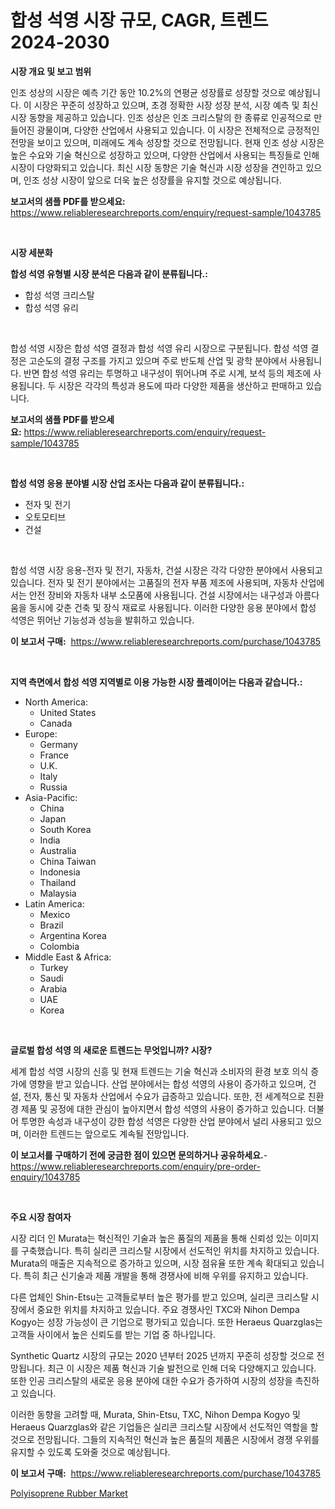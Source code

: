 <p><h1>합성 석영 시장 규모, CAGR, 트렌드 2024-2030</h1></p><p><strong>시장 개요 및 보고 범위</strong></p>
<p><p>인조 성상의 시장은 예측 기간 동안 10.2%의 연평균 성장률로 성장할 것으로 예상됩니다. 이 시장은 꾸준히 성장하고 있으며, 초경 정확한 시장 성장 분석, 시장 예측 및 최신 시장 동향을 제공하고 있습니다. 인조 성상은 인조 크리스탈의 한 종류로 인공적으로 만들어진 광물이며, 다양한 산업에서 사용되고 있습니다. 이 시장은 전체적으로 긍정적인 전망을 보이고 있으며, 미래에도 계속 성장할 것으로 전망됩니다. 현재 인조 성상 시장은 높은 수요와 기술 혁신으로 성장하고 있으며, 다양한 산업에서 사용되는 특징들로 인해 시장이 다양화되고 있습니다. 최신 시장 동향은 기술 혁신과 시장 성장을 견인하고 있으며, 인조 성상 시장이 앞으로 더욱 높은 성장률을 유지할 것으로 예상됩니다.</p></p>
<p><strong>보고서의 샘플 PDF를 받으세요:</strong> <a href="https://www.reliableresearchreports.com/enquiry/request-sample/1043785">https://www.reliableresearchreports.com/enquiry/request-sample/1043785</a></p>
<p>&nbsp;</p>
<p><strong>시장 세분화</strong></p>
<p><strong>합성 석영 유형별 시장 분석은 다음과 같이 분류됩니다.:</strong></p>
<p><ul><li>합성 석영 크리스탈</li><li>합성 석영 유리</li></ul></p>
<p>&nbsp;</p>
<p><p>합성 석영 시장은 합성 석영 결정과 합성 석영 유리 시장으로 구분됩니다. 합성 석영 결정은 고순도의 결정 구조를 가지고 있으며 주로 반도체 산업 및 광학 분야에서 사용됩니다. 반면 합성 석영 유리는 투명하고 내구성이 뛰어나며 주로 시계, 보석 등의 제조에 사용됩니다. 두 시장은 각각의 특성과 용도에 따라 다양한 제품을 생산하고 판매하고 있습니다.</p></p>
<p><strong>보고서의 샘플 PDF를 받으세요:</strong>&nbsp;<a href="https://www.reliableresearchreports.com/enquiry/request-sample/1043785">https://www.reliableresearchreports.com/enquiry/request-sample/1043785</a></p>
<p>&nbsp;</p>
<p><strong> 합성 석영 응용 분야별 시장 산업 조사는 다음과 같이 분류됩니다.:</strong></p>
<p><ul><li>전자 및 전기</li><li>오토모티브</li><li>건설</li></ul></p>
<p>&nbsp;</p>
<p><p>합성 석영 시장 응용-전자 및 전기, 자동차, 건설 시장은 각각 다양한 분야에서 사용되고 있습니다. 전자 및 전기 분야에서는 고품질의 전자 부품 제조에 사용되며, 자동차 산업에서는 안전 장비와 자동차 내부 소모품에 사용됩니다. 건설 시장에서는 내구성과 아름다움을 동시에 갖춘 건축 및 장식 재료로 사용됩니다. 이러한 다양한 응용 분야에서 합성 석영은 뛰어난 기능성과 성능을 발휘하고 있습니다.</p></p>
<p><strong>이 보고서 구매:</strong>&nbsp; <a href="https://www.reliableresearchreports.com/purchase/1043785">https://www.reliableresearchreports.com/purchase/1043785</a></p>
<p>&nbsp;</p>
<p><strong>지역 측면에서 합성 석영 지역별로 이용 가능한 시장 플레이어는 다음과 같습니다.:</strong></p>
<p><ul>
    <li>
        North America:
        <ul>
            <li>United States</li>
            <li>Canada</li>
        </ul>
    </li>
    <li>
        Europe:
        <ul>
            <li>Germany</li>
            <li>France</li>
            <li>U.K.</li>
            <li>Italy</li>
            <li>Russia</li>
        </ul>
    </li>
    <li>
        Asia-Pacific:
        <ul>
            <li>China</li>
            <li>Japan</li>
            <li>South Korea</li>
            <li>India</li>
            <li>Australia</li>
            <li>China Taiwan</li>
            <li>Indonesia</li>
            <li>Thailand</li>
            <li>Malaysia</li>
        </ul>
    </li>
    <li>
        Latin America:
        <ul>
            <li>Mexico</li>
            <li>Brazil</li>
            <li>Argentina Korea</li>
            <li>Colombia</li>
        </ul>
    </li>
    <li>
        Middle East & Africa:
        <ul>
            <li>Turkey</li>
            <li>Saudi</li>
            <li>Arabia</li>
            <li>UAE</li>
            <li>Korea</li>
        </ul>
    </li>
    </ul></p>
<p>&nbsp;</p>
<p><strong>글로벌 합성 석영 의 새로운 트렌드는 무엇입니까? 시장?</strong></p>
<p><p>세계 합성 석영 시장의 신흥 및 현재 트렌드는 기술 혁신과 소비자의 환경 보호 의식 증가에 영향을 받고 있습니다. 산업 분야에서는 합성 석영의 사용이 증가하고 있으며, 건설, 전자, 통신 및 자동차 산업에서 수요가 급증하고 있습니다. 또한, 전 세계적으로 친환경 제품 및 공정에 대한 관심이 높아지면서 합성 석영의 사용이 증가하고 있습니다. 더불어 투명한 속성과 내구성이 강한 합성 석영은 다양한 산업 분야에서 널리 사용되고 있으며, 이러한 트렌드는 앞으로도 계속될 전망입니다.</p></p>
<p><strong>이 보고서를 구매하기 전에 궁금한 점이 있으면 문의하거나 공유하세요.</strong>- <a href="https://www.reliableresearchreports.com/enquiry/pre-order-enquiry/1043785">https://www.reliableresearchreports.com/enquiry/pre-order-enquiry/1043785</a></p>
<p>&nbsp;</p>
<p><strong>주요 시장 참여자</strong></p>
<p><p>시장 리더 인 Murata는 혁신적인 기술과 높은 품질의 제품을 통해 신뢰성 있는 이미지를 구축했습니다. 특히 실리콘 크리스탈 시장에서 선도적인 위치를 차지하고 있습니다. Murata의 매출은 지속적으로 증가하고 있으며, 시장 점유율 또한 계속 확대되고 있습니다. 특히 최근 신기술과 제품 개발을 통해 경쟁사에 비해 우위를 유지하고 있습니다.</p><p>다른 업체인 Shin-Etsu는 고객들로부터 높은 평가를 받고 있으며, 실리콘 크리스탈 시장에서 중요한 위치를 차지하고 있습니다. 주요 경쟁사인 TXC와 Nihon Dempa Kogyo는 성장 가능성이 큰 기업으로 평가되고 있습니다. 또한 Heraeus Quarzglas는 고객들 사이에서 높은 신뢰도를 받는 기업 중 하나입니다. </p><p>Synthetic Quartz 시장의 규모는 2020 년부터 2025 년까지 꾸준히 성장할 것으로 전망됩니다. 최근 이 시장은 제품 혁신과 기술 발전으로 인해 더욱 다양해지고 있습니다. 또한 인공 크리스탈의 새로운 응용 분야에 대한 수요가 증가하여 시장의 성장을 촉진하고 있습니다.</p><p>이러한 동향을 고려할 때, Murata, Shin-Etsu, TXC, Nihon Dempa Kogyo 및 Heraeus Quarzglas와 같은 기업들은 실리콘 크리스탈 시장에서 선도적인 역할을 할 것으로 전망됩니다. 그들의 지속적인 혁신과 높은 품질의 제품은 시장에서 경쟁 우위를 유지할 수 있도록 도와줄 것으로 예상됩니다.</p></p>
<p><strong>이 보고서 구매:</strong>&nbsp;&nbsp;<a href="https://www.reliableresearchreports.com/purchase/1043785">https://www.reliableresearchreports.com/purchase/1043785</a></p>
<p><p><a href="https://fearless-okapi-6c8.notion.site/Polyisoprene-Rubber-Market-Centers-on-Aspects-such-as-Market-Growth-Market-Share-Market-Opportunit-89dcb068262e46d99cc1bfef4d94379a">Polyisoprene Rubber Market</a></p></p>
